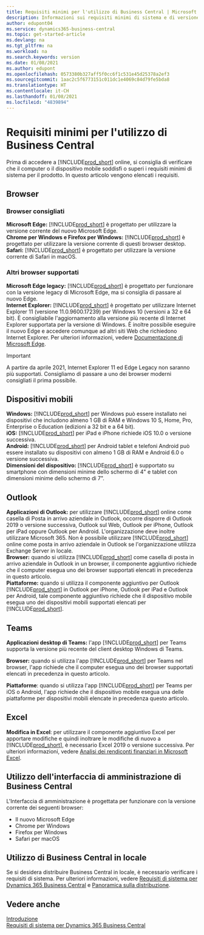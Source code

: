 ```yaml
---
title: Requisiti minimi per l'utilizzo di Business Central | Microsoft Docs
description: Informazioni sui requisiti minimi di sistema e di versione per l'utilizzo di Business Central online.
author: edupont04
ms.service: dynamics365-business-central
ms.topic: get-started-article
ms.devlang: na
ms.tgt_pltfrm: na
ms.workload: na
ms.search.keywords: version
ms.date: 01/08/2021
ms.author: edupont
ms.openlocfilehash: 0573380b327aff5f0cc6f1c531e45d25378a2ef3
ms.sourcegitcommit: 1aac2c5f6773151c011dc1e4069c84d79fe5bda8
ms.translationtype: HT
ms.contentlocale: it-CH
ms.lasthandoff: 01/08/2021
ms.locfileid: "4839894"
---
```

# <a name="minimum-requirements-for-using-business-central"></a>Requisiti minimi per l'utilizzo di Business Central

Prima di accedere a [!INCLUDE[prod_short](includes/prod_short.md)] online, si consiglia di verificare che il computer o il dispositivo mobile soddisfi o superi i requisiti minimi di sistema per il prodotto. In questo articolo vengono elencati i requisiti.  

## <a name="browsers"></a>Browser

### <a name="recommended-browsers"></a>Browser consigliati

**Microsoft Edge:** [!INCLUDE[prod_short](includes/prod_short.md)] è progettato per utilizzare la versione corrente del nuovo Microsoft Edge.  
**Chrome per Windows e Firefox per Windows:** [!INCLUDE[prod_short](includes/prod_short.md)] è progettato per utilizzare la versione corrente di questi browser desktop.  
**Safari:** [!INCLUDE[prod_short](includes/prod_short.md)] è progettato per utilizzare la versione corrente di Safari in macOS.  

### <a name="other-supported-browsers"></a>Altri browser supportati

**Microsoft Edge legacy:** [!INCLUDE[prod_short](includes/prod_short.md)] è progettato per funzionare con la versione legacy di Microsoft Edge, ma si consiglia di passare al nuovo Edge.  
**Internet Explorer:** [!INCLUDE[prod_short](includes/prod_short.md)] è progettato per utilizzare Internet Explorer 11 (versione 11.0.9600.17239) per Windows 10 (versioni a 32 e 64 bit). È consigliabile l'aggiornamento alla versione più recente di Internet Explorer supportata per la versione di Windows. È inoltre possibile eseguire il nuovo Edge e accedere comunque ad altri siti Web che richiedono Internet Explorer. Per ulteriori informazioni, vedere [Documentazione di Microsoft Edge](/deployedge/edge-ie-mode).

> [!IMPORTANT]
> A partire da aprile 2021, Internet Explorer 11 ed Edge Legacy non saranno più supportati. Consigliamo di passare a uno dei browser moderni consigliati il prima possibile.

## <a name="mobile-devices"></a>Dispositivi mobili

**Windows:** [!INCLUDE[prod_short](includes/prod_short.md)] per Windows può essere installato nei dispositivi che includono almeno 1 GB di RAM e Windows 10 S, Home, Pro, Enterprise o Education (edizioni a 32 bit e a 64 bit).  
**iOS:** [!INCLUDE[prod_short](includes/prod_short.md)] per iPad e iPhone richiede iOS 10.0 o versione successiva.  
**Android:** [!INCLUDE[prod_short](includes/prod_short.md)] per Android tablet e telefoni Android può essere installato su dispositivi con almeno 1 GB di RAM e Android 6.0 o versione successiva.  
**Dimensioni del dispositivo:** [!INCLUDE[prod_short](includes/prod_short.md)] è supportato su smartphone con dimensioni minime dello schermo di 4" e tablet con dimensioni minime dello schermo di 7".  

## <a name="outlook"></a>Outlook

**Applicazioni di Outlook:** per utilizzare [!INCLUDE[prod_short](includes/prod_short.md)] online come casella di Posta in arrivo aziendale in Outlook, occorre disporre di Outlook 2019 o versione successiva, Outlook sul Web, Outlook per iPhone, Outlook per iPad oppure Outlook per Android. L'organizzazione deve inoltre utilizzare Microsoft 365. Non è possibile utilizzare [!INCLUDE[prod_short](includes/prod_short.md)] online come posta in arrivo aziendale in Outlook se l'organizzazione utilizza Exchange Server in locale.  
**Browser:** quando si utilizza [!INCLUDE[prod_short](includes/prod_short.md)] come casella di posta in arrivo aziendale in Outlook in un browser, il componente aggiuntivo richiede che il computer esegua uno dei browser supportati elencati in precedenza in questo articolo.  
**Piattaforme:** quando si utilizza il componente aggiuntivo per Outlook [!INCLUDE[prod_short](includes/prod_short.md)] in Outlook per iPhone, Outlook per iPad e Outlook per Android, tale componente aggiuntivo richiede che il dispositivo mobile esegua uno dei dispositivi mobili supportati elencati per [!INCLUDE[prod_short](includes/prod_short.md)].  

## <a name="teams"></a>Teams

**Applicazioni desktop di Teams:** l'app [!INCLUDE[prod_short](includes/prod_short.md)] per Teams supporta la versione più recente del client desktop Windows di Teams. 

**Browser:** quando si utilizza l'app [!INCLUDE[prod_short](includes/prod_short.md)] per Teams nel browser, l'app richiede che il computer esegua uno dei browser supportati elencati in precedenza in questo articolo. 

**Piattaforme**: quando si utilizza l'app [!INCLUDE[prod_short](includes/prod_short.md)] per Teams per iOS o Android, l'app richiede che il dispositivo mobile esegua una delle piattaforme per dispositivi mobili elencate in precedenza questo articolo.

## <a name="excel"></a>Excel

**Modifica in Excel**: per utilizzare il componente aggiuntivo Excel per apportare modifiche e quindi inoltrare le modifiche di nuovo a [!INCLUDE[prod_short](includes/prod_short.md)], è necessario Excel 2019 o versione successiva. Per ulteriori informazioni, vedere [Analisi dei rendiconti finanziari in Microsoft Excel](finance-analyze-excel.md).  

## <a name="using-the-business-central-administration-center"></a><a name="TAC"></a> Utilizzo dell'interfaccia di amministrazione di Business Central

L'Interfaccia di amministrazione è progettata per funzionare con la versione corrente dei seguenti browser:

- Il nuovo Microsoft Edge
- Chrome per Windows
- Firefox per Windows
- Safari per macOS

## <a name="using-business-central-on-premises"></a>Utilizzo di Business Central in locale

Se si desidera distribuire Business Central in locale, è necessario verificare i requisiti di sistema. Per ulteriori informazioni, vedere [Requisiti di sistema per Dynamics 365 Business Central](/dynamics365/business-central/dev-itpro/deployment/system-requirement-business-central-v17) e [Panoramica sulla distribuzione](/dynamics365/business-central/dev-itpro/deployment/deployment).  

## <a name="see-also"></a>Vedere anche

[Introduzione](product-get-started.md)  
[Requisiti di sistema per Dynamics 365 Business Central](/dynamics365/business-central/dev-itpro/deployment/system-requirement-business-central-v17)  
